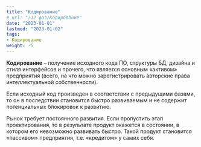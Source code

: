 ```yaml
---
title: "Кодирование"
# url: "/12 фаз/Кодирование"
date: "2023-01-01"
lastmod: "2023-01-02"
tags:
- Кодирование
weight: -5
---
```


**Кодирование** – получение исходного кода ПО, структуры БД, дизайна и стиля интерфейсов и прочего, что является основным «активом» предприятия (всего, на что можно зарегистрировать авторские права интеллектуальной собственности). 

Если исходный код произведен в соответствии с предыдущими фазами, то он в последствии становится быстро развиваемым и не содержит потенциальных блокировок к развитию.  

Рынок требует постоянного развития. Если пропустить этап проектирования, то в результате продукт окажется в состоянии, в котором его невозможно развивать быстро. Такой продукт становится «пассивом» предприятия, т.е. «кредитом» у самих себя. 